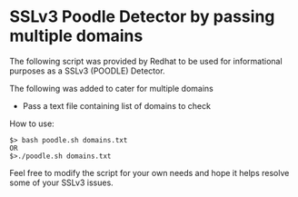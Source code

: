 SSLv3 Poodle Detector by passing multiple domains
=================================================

The following script was provided by Redhat to be used for informational purposes as a SSLv3 (POODLE) Detector.

The following was added to cater for multiple domains

*	Pass a text file containing list of domains to check</li>

How to use:
```
$> bash poodle.sh domains.txt
OR
$>./poodle.sh domains.txt
```

Feel free to modify the script for your own needs and hope it helps resolve some of your SSLv3 issues.
